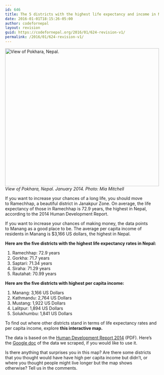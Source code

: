 ```yaml
---
id: 646
title: The 5 districts with the highest life expectancy and income in Nepal
date: 2016-01-01T18:15:26-05:00
author: codefornepal
layout: revision
guid: https://codefornepal.org/2016/01/624-revision-v1/
permalink: /2016/01/624-revision-v1/
---
```

<a href="https://codefornepal.org/wp-content/uploads/2016/01/DSC_0768-e1451685885167.jpg" rel="attachment wp-att-630"><img class="wp-image-550 size-large" src="https://codefornepal.org/wp-content/uploads/2016/01/DSC_0768-1024x681.jpg" alt="View of Pokhara, Nepal. " width="100%" height="450" /></a> _View of Pokhara, Nepal. January 2014. Photo: Mia Mitchell_

If you want to increase your chances of a long life, you should move to Ramechhap, a beautiful district in Janakpur Zone. On average, the life expectancy of those in Ramechhap is 72.9 years, the highest in Nepal, according to the 2014 Human Development Report.

If you want to increase your chances of making money, the data points to Manang as a good place to be. The average per capita income of residents in Manang is $3,166 US dollars, the highest in Nepal.

**Here are the five districts with the highest life expectancy rates in Nepal:**

  1. Ramechhap: 72.9 years
  2. Gorkha: 71.7 years
  3. Saptari: 71.34 years
  4. Siraha: 71.29 years
  5. Rautahat: 70.99 years

**Here are the five districts with highest per capita income:**

  1. Manang: 3,166 US Dollars
  2. Kathmandu: 2,764 US Dollars
  3. Mustang: 1,922 US Dollars
  4. Lalitpur: 1,894 US Dollars
  5. Solukhumbu: 1,841 US Dollars

To find out where other districts stand in terms of life expectancy rates and per capita income, explore **this interactive map.**



The data is based on the [Human Development Report 2014](http://hdr.undp.org/sites/default/files/nepal_nhdr_2014-final.pdf) (PDF). Here&#8217;s the [Google doc](https://docs.google.com/spreadsheets/d/1uEaLKC_YEd5q3Wvr32ItLghSnhZk8lJfsMqxFK-L4DA/edit#gid=717418768) of the data we scraped, if you would like to use it.

Is there anything that surprises you in this map? Are there some districts that you thought would have have high per capita income but didn&#8217;t, or where you thought people might live longer but the map shows otherwise? Tell us in the comments.